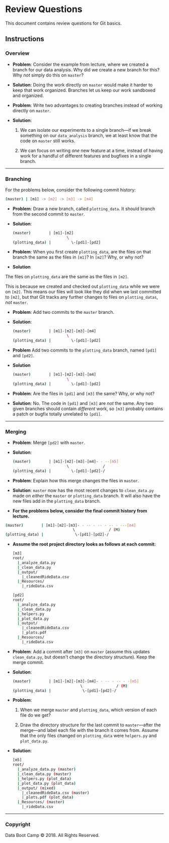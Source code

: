 # Review Questions

This document contains review questions for Git basics.

## Instructions

### Overview

* **Problem**: Consider the example from lecture, where we created a branch for our data analysis. Why did we create a new branch for this? Why _not_ simply do this on `master`?

* **Solution**: Doing the work directly on `master` would make it harder to keep that work organized. Branches let us keep our work sandboxed and organized.

* **Problem**: Write two advantages to creating branches instead of working directly on `master`.

* **Solution**:

  1. We can isolate our experiments to a single branch—if we break something on our `data_analysis` branch, we at least know that the code on `master` still works.

  2. We can focus on writing _one_ new feature at a time, instead of having work for a handful of different features and bugfixes in a single branch.

- - -

### Branching

For the problems below, consider the following commit history:

  ```bash
  (master) | [m1] -> [m2] -> [m3] -> [m4]
  ```

* **Problem**: Draw a new branch, called `plotting_data`. It should branch from the second commit to `master`.

* **Solution**:

  ```bash
  (master)        | [m1]-[m2]
                          \
  (plotting_data) |         \-[pd1]-[pd2]
  ```

* **Problem**: When you first create `plotting_data`, are the files on that branch the same as the files in `[m1]`? In `[m2]`? Why, or why not?

* **Solution**

The files on `plotting_data` are the same as the files in `[m2]`.

This is because we created and checked out `plotting_data` while we were on `[m2]`. This means our files will look like they did when we last committed to `[m2]`, but that  Git tracks any further changes to files on `plotting_datas`, _not_ `master`.

* **Problem**: Add two commits to the `master` branch.

* **Solution**:

  ```bash
  (master)        | [m1]-[m2]-[m3]-[m4]
                          \
  (plotting_data) |         \-[pd1]-[pd2]
  ```

* **Problem** Add two commits to the `plotting_data` branch, named `[pd1]` and `[pd2]`.

* **Solution**

  ```bash
  (master)        | [m1]-[m2]-[m3]-[m4]
                          \
  (plotting_data) |         \-[pd1]-[pd2]
  ```

* **Problem**: Are the files in `[pd1]` and `[m3]` the same? Why, or why not?

* **Solution**: No. The code in `[pd1]` and `[m3]` are _not_ the same. Any two given branches should contain _different_ work, so `[m3]` probably contains a patch or bugfix totally unrelated to `[pd1]`.

- - -

### Merging

* **Problem**: Merge `[pd2]` with `master`.

* **Solution**:

  ```bash
  (master)        | [m1]-[m2]-[m3]-[m4]- - --[m5]
                          \               /
  (plotting_data) |         \-[pd1]-[pd2]-/
  ```

* **Problem**: Explain how this merge changes the files in `master`.

* **Solution**: `master` now has the most recent changes to `clean_data.py` made on _either_ the `master` or `plotting_data` branch. It will also have the new files add in the `plotting_data` branch.

* **For the problems below, consider the final commit history from lecture.**

```bash
(master)        | [m1]-[m2]-[m3]- - -- - -- - -- - ---[m4]
                              \               / (M)
(plotting_data) |              \-[pd1]-[pd2]-/
```

* **Assume the root project directory looks as follows at each commit:**

  ```bash
  [m3]
  root/
    |_analyze_data.py
    |_clean_data.py
    |_output/
      |_cleanedRideData.csv
    |_Resources/
      |_rideData.csv

  [pd2]
  root/
    |_analyze_data.py
    |_clean_data.py
    |_helpers.py
    |_plot_data.py
    |_output/
      |_cleanedRideData.csv
      |_plots.pdf
    |_Resources/
      |_rideData.csv
  ```

* **Problem**: Add a commit after `[m3]` on `master` (assume this updates `clean_data.py`, but doesn't change the directory structure). Keep the merge commit.

* **Solution**:

  ```bash
  (master)        | [m1]-[m2]-[m3]-[m4]- - -- - -- - -[m5]
                                \               / (M)
  (plotting_data) |              \-[pd1]-[pd2]-/
  ```

* **Problem**:

  1. When we merge `master` and `plotting_data`, which version of each file do we get?

  2. Draw the directory structure for the last commit to `master`—after the merge—and label each file with the branch it comes from. Assume that the only files changed on `plotting_data` were `helpers.py` and `plot_data.py`.

* **Solution**:

  ```bash
  [m5]
  root/
    |_analyze_data.py (master)
    |_clean_data.py (master)
    |_helpers.py (plot_data)
    |_plot_data.py (plot_data)
    |_output/ (mixed)
      |_cleanedRideData.csv (master)
      |_plots.pdf (plot_data)
    |_Resources/ (master)
      |_rideData.csv
  ```

- - -

### Copyright

Data Boot Camp © 2018. All Rights Reserved.
